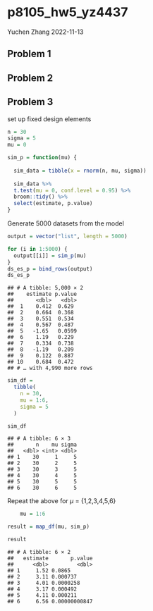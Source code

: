 p8105_hw5_yz4437
================
Yuchen Zhang
2022-11-13

## Problem 1

## Problem 2

## Problem 3

set up fixed design elements

``` r
n = 30
sigma = 5
mu = 0
```

``` r
sim_p = function(mu) {
  
  sim_data = tibble(x = rnorm(n, mu, sigma))
  
  sim_data %>% 
  t.test(mu = 0, conf.level = 0.95) %>% 
  broom::tidy() %>% 
  select(estimate, p.value)
}
```

Generate 5000 datasets from the model

``` r
output = vector("list", length = 5000)

for (i in 1:5000) {
  output[[i]] = sim_p(mu)
}
ds_es_p = bind_rows(output)
ds_es_p
```

    ## # A tibble: 5,000 × 2
    ##    estimate p.value
    ##       <dbl>   <dbl>
    ##  1    0.412  0.629 
    ##  2    0.664  0.368 
    ##  3    0.551  0.534 
    ##  4    0.567  0.487 
    ##  5   -1.65   0.0599
    ##  6    1.19   0.229 
    ##  7    0.334  0.738 
    ##  8   -1.19   0.209 
    ##  9    0.122  0.887 
    ## 10    0.684  0.472 
    ## # … with 4,990 more rows

``` r
sim_df = 
  tibble(
    n = 30,
    mu = 1:6,
    sigma = 5
  ) 

sim_df 
```

    ## # A tibble: 6 × 3
    ##       n    mu sigma
    ##   <dbl> <int> <dbl>
    ## 1    30     1     5
    ## 2    30     2     5
    ## 3    30     3     5
    ## 4    30     4     5
    ## 5    30     5     5
    ## 6    30     6     5

Repeat the above for $\mu$ = {1,2,3,4,5,6}

``` r
    mu = 1:6

result = map_df(mu, sim_p)

result
```

    ## # A tibble: 6 × 2
    ##   estimate       p.value
    ##      <dbl>         <dbl>
    ## 1     1.52 0.0865       
    ## 2     3.11 0.000737     
    ## 3     4.01 0.0000258    
    ## 4     3.17 0.000492     
    ## 5     4.11 0.000211     
    ## 6     6.56 0.00000000847
